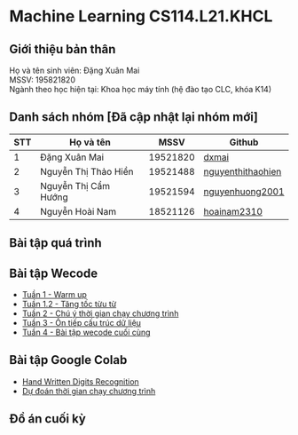 # Machine Learning CS114.L21.KHCL

## Giới thiệu bản thân
Họ và tên sinh viên: Đặng Xuân Mai</br>
MSSV: 195821820 </br>
Ngành theo học hiện tại: Khoa học máy tính (hệ đào tạo CLC, khóa K14)

## Danh sách nhóm [Đã cập nhật lại nhóm mới]
|**STT**|**Họ và tên**|**MSSV**|**Github**|
|---|---|---|---|
|1|Đặng Xuân Mai|19521820|[dxmai](https://github.com/dxmai/CS114.L21.KHCL/)|
|2|Nguyễn Thị Thảo Hiền|19521488|[nguyenthithaohien](https://github.com/nguyenthithaohien/CS114.L21.KHCL/)|
|3|Nguyễn Thị Cẩm Hướng|19521594|[nguyenhuong2001](https://github.com/nguyenhuong2001/CS114.L22.KHCL/)|
|4|Nguyễn Hoài Nam|18521126|[hoainam2310](https://github.com/hoainam2310/CS114.KHCL/)|


## Bài tập quá trình


## Bài tập Wecode
* [Tuần 1 - Warm up](https://github.com/dxmai/CS114.L21.KHCL/tree/main/Wecode/Tu%E1%BA%A7n%201%20-%20Warm%20up)
* [Tuần 1.2 - Tăng tốc từu từ](https://github.com/dxmai/CS114.L21.KHCL/tree/main/Wecode/Tu%E1%BA%A7n%201.2%20-%20T%C4%83ng%20t%E1%BB%91c%20t%E1%BB%AB%20t%E1%BB%AB)
* [Tuần 2 - Chú ý thời gian chạy chương trình](https://github.com/dxmai/CS114.L21.KHCL/tree/main/Wecode/Tu%E1%BA%A7n%202%20-%20Ch%C3%BA%20%C3%BD%20th%E1%BB%9Di%20gian%20ch%E1%BA%A1y%20ch%C6%B0%C6%A1ng%20tr%C3%ACnh)
* [Tuần 3 - Ôn tiếp cấu trúc dữ liệu](https://github.com/dxmai/CS114.L21.KHCL/tree/main/Wecode/Tu%E1%BA%A7n%203%20-%20%C3%94n%20ti%E1%BA%BFp%20c%E1%BA%A5u%20tr%C3%BAc%20d%E1%BB%AF%20li%E1%BB%87u)
* [Tuần 4 - Bài tập wecode cuối cùng](https://github.com/dxmai/CS114.L21.KHCL/tree/main/Wecode/Tu%E1%BA%A7n%204%20-%20B%C3%A0i%20t%E1%BA%ADp%20wecode%20cu%E1%BB%91i%20c%C3%B9ng)

## Bài tập Google Colab
* [Hand Written Digits Recognition]()
* [Dự đoán thời gian chạy chương trình]()

## Đồ án cuối kỳ
